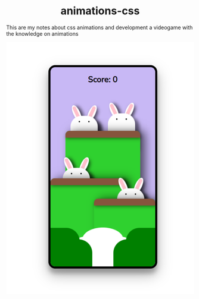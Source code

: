 <h1 align="center" color=""> animations-css</h1>
This are my notes about css animations and development a videogame with the knowledge on animations

![Ejemplo de imagen local](./scripts/gamepng.png)